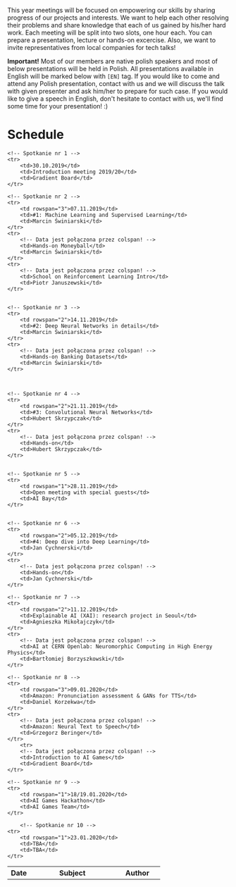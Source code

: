 This year meetings will be focused on empowering our skills by sharing progress of our projects and interests.
 We want to help each other resolving their problems and share knowledge that each of us gained by his/her hard work.
 Each meeting will be split into two slots, one hour each. You can prepare a presentation, lecture or hands-on
 excercise. Also, we want to invite representatives from local companies for tech talks!

**Important!** Most of our members are native polish speakers and most of below presentations will be held in Polish.
 All presentations available in English will be marked below with `[EN]` tag. If you would like to come and attend
 any Polish presentation, contact with us and we will discuss the talk with given presenter and ask him/her to prepare
 for such case. If you would like to give a speech in English, don't hesitate to contact with us, we'll find some time
 for your presentation! :)

# Schedule

<table>
    <tr>
        <th style="width:15%;">Date</th>
        <th style="width:55%;">Subject</th>
        <th style="width:30%;">Author</th>
    </tr>

    <!-- Spotkanie nr 1 -->
    <tr>
        <td>30.10.2019</td>
        <td>Introduction meeting 2019/20</td>
        <td>Gradient Board</td>
    </tr>

    <!-- Spotkanie nr 2 -->
    <tr>
        <td rowspan="3">07.11.2019</td>
        <td>#1: Machine Learning and Supervised Learning</td>
        <td>Marcin Świniarski</td>
    </tr>
    <tr>
        <!-- Data jest połączona przez colspan! -->
        <td>Hands-on Moneyball</td>
        <td>Marcin Świniarski</td>
    </tr>
	<tr>
        <!-- Data jest połączona przez colspan! -->
        <td>School on Reinforcement Learning Intro</td>
        <td>Piotr Januszewski</td>
    </tr>


    <!-- Spotkanie nr 3 -->
    <tr>
        <td rowspan="2">14.11.2019</td>
        <td>#2: Deep Neural Networks in details</td>
        <td>Marcin Świniarski</td>
    </tr>
	<tr>
        <!-- Data jest połączona przez colspan! -->
        <td>Hands-on Banking Datasets</td>
        <td>Marcin Świniarski</td>
    </tr>



    <!-- Spotkanie nr 4 -->
    <tr>
        <td rowspan="2">21.11.2019</td>
        <td>#3: Convolutional Neural Networks</td>
        <td>Hubert Skrzypczak</td>
    </tr>
    <tr>
        <!-- Data jest połączona przez colspan! -->
        <td>Hands-on</td>
        <td>Hubert Skrzypczak</td>
    </tr>


    <!-- Spotkanie nr 5 -->
    <tr>
        <td rowspan="1">28.11.2019</td>
        <td>Open meeting with special guests</td>
        <td>AI Bay</td>
    </tr>


    <!-- Spotkanie nr 6 -->
    <tr>
        <td rowspan="2">05.12.2019</td>
        <td>#4: Deep dive into Deep Learning</td>
        <td>Jan Cychnerski</td>
    </tr>
    <tr>
        <!-- Data jest połączona przez colspan! -->
        <td>Hands-on</td>
        <td>Jan Cychnerski</td>
    </tr>
	
	<!-- Spotkanie nr 7 -->
    <tr>
        <td rowspan="2">11.12.2019</td>
        <td>Explainable AI (XAI): research project in Seoul</td>
        <td>Agnieszka Mikołajczyk</td>
    </tr>
    <tr>
        <!-- Data jest połączona przez colspan! -->
        <td>AI at CERN Openlab: Neuromorphic Computing in High Energy Physics</td>
        <td>Bartłomiej Borzyszkowski</td>
    </tr>
	
	<!-- Spotkanie nr 8 -->
    <tr>
        <td rowspan="3">09.01.2020</td>
        <td>Amazon: Pronunciation assessment & GANs for TTS</td>
        <td>Daniel Korzekwa</td>
    </tr>
    <tr>
        <!-- Data jest połączona przez colspan! -->
        <td>Amazon: Neural Text to Speech</td>
        <td>Grzegorz Beringer</td>
    </tr>
	    <tr>
        <!-- Data jest połączona przez colspan! -->
        <td>Introduction to AI Games</td>
        <td>Gradient Board</td>
    </tr>
	
	<!-- Spotkanie nr 9 -->
    <tr>
        <td rowspan="1">18/19.01.2020</td>
        <td>AI Games Hackathon</td>
        <td>AI Games Team</td>
    </tr>
	
		<!-- Spotkanie nr 10 -->
    <tr>
        <td rowspan="1">23.01.2020</td>
        <td>TBA</td>
        <td>TBA</td>
    </tr>



</table>

